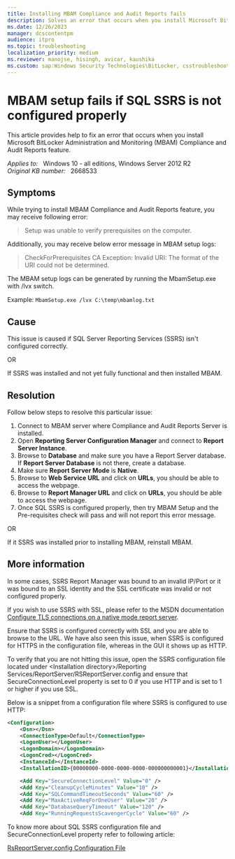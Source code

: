 ```yaml
---
title: Installing MBAM Compliance and Audit Reports fails
description: Solves an error that occurs when you install Microsoft BitLocker Administration and Monitoring (MBAM) Compliance and Audit Reports feature.
ms.date: 12/26/2023
manager: dcscontentpm
audience: itpro
ms.topic: troubleshooting
localization_priority: medium
ms.reviewer: manojse, hisingh, avicar, kaushika
ms.custom: sap:Windows Security Technologies\BitLocker, csstroubleshoot
---
```

# MBAM setup fails if SQL SSRS is not configured properly

This article provides help to fix an error that occurs when you install Microsoft BitLocker Administration and Monitoring (MBAM) Compliance and Audit Reports feature.

_Applies to:_ &nbsp; Windows 10 - all editions, Windows Server 2012 R2  
_Original KB number:_ &nbsp; 2668533

## Symptoms

While trying to install MBAM Compliance and Audit Reports feature, you may receive following error:

> Setup was unable to verify prerequisites on the computer.

Additionally, you may receive below error message in MBAM setup logs:

> CheckForPrerequisites CA Exception: Invalid URI: The format of the URI could not be determined.

The MBAM setup logs can be generated by running the MbamSetup.exe with /lvx switch.

Example: `MbamSetup.exe /lvx C:\temp\mbamlog.txt`

## Cause

This issue is caused if SQL Server Reporting Services (SSRS) isn't configured correctly.

OR

If SSRS was installed and not yet fully functional and then installed MBAM.

## Resolution

Follow below steps to resolve this particular issue:

1. Connect to MBAM server where Compliance and Audit Reports Server is installed.
2. Open **Reporting Server Configuration Manager** and connect to **Report Server Instance**.
3. Browse to **Database** and make sure you have a Report Server database. If **Report Server Database** is not there, create a database.
4. Make sure **Report Server Mode** is **Native**.
5. Browse to **Web Service URL** and click on **URLs**, you should be able to access the webpage.
6. Browse to **Report Manager URL** and click on **URLs**, you should be able to access the webpage.
7. Once SQL SSRS is configured properly, then try MBAM Setup and the Pre-requisites check will pass and will not report this error message.

OR

If it SSRS was installed prior to installing MBAM, reinstall MBAM.

## More information

In some cases, SSRS Report Manager was bound to an invalid IP/Port or it was bound to an SSL identity and the SSL certificate was invalid or not configured properly.

If you wish to use SSRS with SSL, please refer to the MSDN documentation [Configure TLS connections on a native mode report server](/sql/reporting-services/security/configure-ssl-connections-on-a-native-mode-report-server).

Ensure that SSRS is configured correctly with SSL and you are able to browse to the URL.
We have also seen this issue, when SSRS is configured for HTTPS in the configuration file, whereas in the GUI it shows up as HTTP.

To verify that you are not hitting this issue, open the SSRS configuration file located under
\<Installation directory>/Reporting Services/ReportServer/RSReportServer.config and ensure that SecureConnectionLevel property is set to 0 if you use HTTP and is set to 1 or higher if you use SSL.

Below is a snippet from a configuration file where SSRS is configured to use HTTP:

```xml
<Configuration>  
    <Dsn></Dsn>  
    <ConnectionType>Default</ConnectionType>  
    <LogonUser></LogonUser>  
    <LogonDomain></LogonDomain>  
    <LogonCred></LogonCred>  
    <InstanceId></InstanceId>  
    <InstallationID>{00000000-0000-0000-0000-000000000001}</InstallationID>  

    <Add Key="SecureConnectionLevel" Value="0" />  
    <Add Key="CleanupCycleMinutes" Value="10" />  
    <Add Key="SQLCommandTimeoutSeconds" Value="60" />  
    <Add Key="MaxActiveReqForOneUser" Value="20" />  
    <Add Key="DatabaseQueryTimeout" Value="120" />
    <Add Key="RunningRequestsScavengerCycle" Value="60" />  
```

To know more about SQL SSRS configuration file and SecureConnectionLevel property refer to following article:

[RsReportServer.config Configuration File](/sql/reporting-services/report-server/rsreportserver-config-configuration-file)
